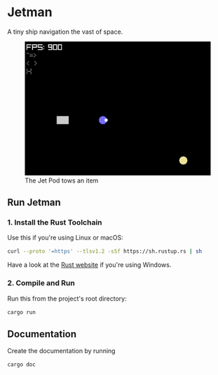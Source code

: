 # Jetman

A tiny ship navigation the vast of space.

<figure>
<img src="assets/screen.gif" alt="animation showing the jet pod towing an item">
    <figcaption>The Jet Pod tows an item</figcaption>
</figure>

## Run Jetman

### 1. Install the Rust Toolchain

Use this if you're using Linux or macOS:

``` sh
curl --proto '=https' --tlsv1.2 -sSf https://sh.rustup.rs | sh
```

Have a look at the [Rust website](https://www.rust-lang.org/tools/install) if you're using Windows.

### 2. Compile and Run

Run this from the project's root directory:

``` sh
cargo run
```

## Documentation

Create the documentation by running

```sh
cargo doc
```
